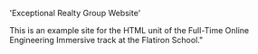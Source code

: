 'Exceptional Realty Group Website'

This is an example site for the HTML unit of the Full-Time Online Engineering Immersive track at the Flatiron School."
